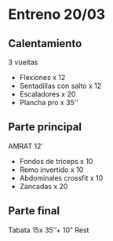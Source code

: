 # Entreno 20/03

## Calentamiento

3 vueltas

- Flexiones x 12
- Sentadillas con salto x 12
- Escaladores x 20
- Plancha pro x 35’’

## Parte principal

AMRAT 12’

- Fondos de triceps x 10
- Remo invertido x 10
- Abdominales crossfit x 10
- Zancadas x 20

## Parte final

Tabata 15x 35’’+ 10” Rest
